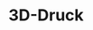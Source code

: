 ---
title: 3D-Druck
eleventyNavigation:
  title: 3D-Druck
  key: de_fab_3dprint
  parent: de_fab
  order: 5
layout: "../en/fab/05_3dprint.md"
locale: de
---